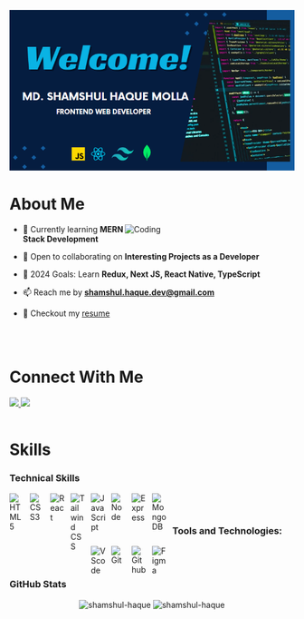 <p align="center"> <img src="https://raw.githubusercontent.com/shamshul-haque/shamshul-haque/main/assets/cover.png" alt="Banner" /> </p>

# About Me

<img src="https://github-readme-stats.vercel.app/api/top-langs?username=shamshul-haque&show_icons=true&hide_border=false&title_color=ff652f&icon_color=FFE400&bg_color=09131B&text_color=ffffff&border_color=0c1a25" alt="Coding" align="right" width="300">

- 🌱 Currently learning **MERN Stack Development**

- 👯 Open to collaborating on **Interesting Projects as a Developer**

- 🥅 2024 Goals: Learn **Redux, Next JS, React Native, TypeScript**

- 📫 Reach me by **shamshul.haque.dev@gmail.com**

- 📄  Checkout my [resume](https://drive.google.com/file/d/1MC1AMoqWvvzA5ZVz-TrwwofQ24wjgDHB/view?usp=drive_link)
<br/>
<br/>

# Connect With Me
<a target="_blank" href="https://linkedin.com/in/shamshul-haque">
  <img src="https://img.shields.io/badge/Linkedin-0077B5?style=for-the-badge&logo=linkedin&logoColor=white"/>
</a>
<a target="_blank" href="https://www.facebook.com/sujat.shams">
  <img src="https://img.shields.io/badge/Facebook-1877F2?style=for-the-badge&logo=facebook&logoColor=white"/>
</a>
<br/>
<br/>


# Skills
<h3>Technical Skills</h3>
<img align="left" alt="HTML5" width="26px" src="https://cdn.jsdelivr.net/gh/devicons/devicon/icons/html5/html5-original.svg" style="padding-right:10px;" />
<img align="left" alt="CSS3" width="26px" src="https://cdn.jsdelivr.net/gh/devicons/devicon/icons/css3/css3-original.svg" style="padding-right:10px;" />
<img align="left" alt="React" width="26px" src="https://cdn.jsdelivr.net/gh/devicons/devicon/icons/react/react-original.svg" style="padding-right:10px;" />
<img align="left" alt="Tailwind CSS" width="26px" src="https://cdn.jsdelivr.net/gh/devicons/devicon/icons/tailwindcss/tailwindcss-plain.svg" style="padding-right:10px;" />
<img align="left" alt="JavaScript" width="26px" src="https://cdn.jsdelivr.net/gh/devicons/devicon/icons/javascript/javascript-original.svg" style="padding-right:10px;" />
<img align="left" alt="Node" width="26px" src="https://cdn.jsdelivr.net/gh/devicons/devicon/icons/nodejs/nodejs-original.svg" style="padding-right:10px;" />
<img align="left" alt="Express" width="26px" src="https://cdn.jsdelivr.net/gh/devicons/devicon/icons/express/express-original.svg" style="padding-right:10px;" />
<img align="left" alt="MongoDB" width="26px" src="https://cdn.jsdelivr.net/gh/devicons/devicon/icons/mongodb/mongodb-original.svg" style="padding-right:10px;" />
<br/>
<br/>

### Tools and Technologies:
<img align="left" alt="VScode" width="26px" src="https://cdn.jsdelivr.net/gh/devicons/devicon/icons/vscode/vscode-original.svg" style="padding-right:10px;" />
<img align="left" alt="Git" width="26px" src="https://cdn.jsdelivr.net/gh/devicons/devicon/icons/git/git-original.svg" style="padding-right:10px;" />
<img align="left" alt="Github" width="26px" src="https://user-images.githubusercontent.com/3369400/139447912-e0f43f33-6d9f-45f8-be46-2df5bbc91289.png" style="padding-right:10px;" />
<img align="left" alt="Figma" width="26px" src="https://cdn.jsdelivr.net/gh/devicons/devicon/icons/figma/figma-original.svg" style="padding-right:10px;" />
<br />
<br />

### GitHub Stats
<p align="center">
    <img align="center" src="https://github-readme-stats.vercel.app/api?username=shamshul-haque&show_icons=true&hide_border=false&title_color=ff652f&icon_color=FFE400&bg_color=09131B&text_color=ffffff&border_color=0c1a25" alt="shamshul-haque" />
  <img align="center" src="https://github-readme-stats.vercel.app/api/top-langs?username=shamshul-haque&show_icons=true&hide_border=false&title_color=ff652f&icon_color=FFE400&bg_color=09131B&text_color=ffffff&border_color=0c1a25" alt="shamshul-haque" />
</p>
